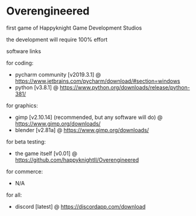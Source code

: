 # Overengineered
 first game of Happyknight Game Development Studios

the development will require 100% effort

software links

for coding:
 - pycharm community [v2019.3.1] @ https://www.jetbrains.com/pycharm/download/#section=windows
 - python [v3.8.1] @ https://www.python.org/downloads/release/python-381/

for graphics:
 - gimp [v2.10.14] (recommended, but any software will do) @ https://www.gimp.org/downloads/
 - blender [v2.81a] @ https://www.gimp.org/downloads/

for beta testing:
 - the game itself [v0.01] @ https://github.com/happyknightII/Overengineered

for commerce:
 - N/A

for all:
 - discord [latest] @ https://discordapp.com/download